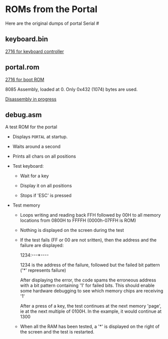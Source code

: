 # ROMs from the Portal

Here are the original dumps of portal Serial #

## keyboard.bin

[2716 for keyboard controller](keyboard.bin)

## portal.rom

[2716 for boot ROM](portal.rom)

8085 Assembly, loaded at 0. Only 0x432 (1074) bytes are used.

[Disassembly in progress](portal.asm)

## debug.asm

A test ROM for the portal

- Displays ``PORTAL`` at startup.

- Waits around a second

- Prints all chars on all positions

- Test keyboard:

	- Wait for a key

	- Display it on all positions

	- Stops if 'ESC' is pressed

- Test memory

	- Loops writing and reading back FFH followed by 00H to all memory locations from 0800H to FFFFH (0000h-07FFH is ROM)
	
	- Nothing is displayed on the screen during the test

	- If the test fails (FF or 00 are not sritten), then the address and the failure are displayed:

		1234:---*----

		1234 is the address of the failure, followed but the failed bit pattern ('*' represents failure)

		After displaying the error, the code spams the erroneous address with a bit pattern containing '1' for failed bits. This should enable some hardware debugging to see which memory chips are receiving '1'

		After a press of a key, the test continues at the next memory 'page', ie at the next multiple of 0100H. In the example, it would continue at 1300
	
	- When all the RAM has been tested, a '*' is displayed on the right of the screen and the test is restarted.
